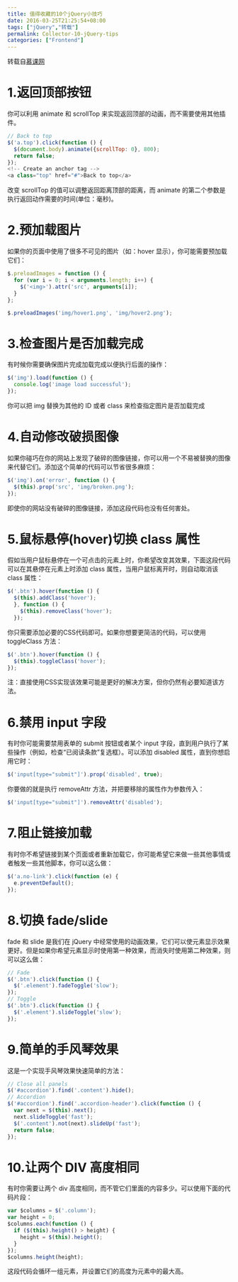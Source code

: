 ```yaml
---
title: 值得收藏的10个jQuery小技巧
date: 2016-03-25T21:25:54+08:00
tags: ["jQuery","转载"]
permalink: Collector-10-jQuery-tips
categories: ["Frontend"]
---
```

转载自[慕课网](http://www.imooc.com/article/1686)

# 1.返回顶部按钮
你可以利用 animate 和 scrollTop 来实现返回顶部的动画，而不需要使用其他插件。
```javascript
// Back to top
$('a.top').click(function () {
  $(document.body).animate({scrollTop: 0}, 800);
  return false;
});
<!-- Create an anchor tag -->
<a class="top" href="#">Back to top</a>
```
改变 scrollTop 的值可以调整返回距离顶部的距离，而 animate 的第二个参数是执行返回动作需要的时间(单位：毫秒)。
<!--more-->
# 2.预加载图片
如果你的页面中使用了很多不可见的图片（如：hover 显示），你可能需要预加载它们：
```javascript
$.preloadImages = function () {
  for (var i = 0; i < arguments.length; i++) {
    $('<img>').attr('src', arguments[i]);
  }
};

$.preloadImages('img/hover1.png', 'img/hover2.png');
```

# 3.检查图片是否加载完成
有时候你需要确保图片完成加载完成以便执行后面的操作：
```javascript
$('img').load(function () {
  console.log('image load successful');
});
```
你可以把 img 替换为其他的 ID 或者 class 来检查指定图片是否加载完成

# 4.自动修改破损图像
如果你碰巧在你的网站上发现了破碎的图像链接，你可以用一个不易被替换的图像来代替它们。添加这个简单的代码可以节省很多麻烦：
```javascript
$('img').on('error', function () {
  $(this).prop('src', 'img/broken.png');
});
```
即使你的网站没有破碎的图像链接，添加这段代码也没有任何害处。

# 5.鼠标悬停(hover)切换 class 属性
假如当用户鼠标悬停在一个可点击的元素上时，你希望改变其效果，下面这段代码可以在其悬停在元素上时添加 class 属性，当用户鼠标离开时，则自动取消该 class 属性：
```javascript
$('.btn').hover(function () {
  $(this).addClass('hover');
  }, function () {
    $(this).removeClass('hover');
  });
```
你只需要添加必要的CSS代码即可。如果你想要更简洁的代码，可以使用 toggleClass 方法：
```javascript
$('.btn').hover(function () { 
  $(this).toggleClass('hover'); 
});
```
注：直接使用CSS实现该效果可能是更好的解决方案，但你仍然有必要知道该方法。

# 6.禁用 input 字段
有时你可能需要禁用表单的 submit 按钮或者某个 input 字段，直到用户执行了某些操作（例如，检查“已阅读条款”复选框）。可以添加 disabled 属性，直到你想启用它时：
```javascript
$('input[type="submit"]').prop('disabled', true);
```
你要做的就是执行 removeAttr 方法，并把要移除的属性作为参数传入：
```javascript
$('input[type="submit"]').removeAttr('disabled');
```

# 7.阻止链接加载
有时你不希望链接到某个页面或者重新加载它，你可能希望它来做一些其他事情或者触发一些其他脚本，你可以这么做：
```javascript
$('a.no-link').click(function (e) {
  e.preventDefault();
});
```

# 8.切换 fade/slide
fade 和 slide 是我们在 jQuery 中经常使用的动画效果，它们可以使元素显示效果更好。但是如果你希望元素显示时使用第一种效果，而消失时使用第二种效果，则可以这么做：
```javascript
// Fade
$('.btn').click(function () {
  $('.element').fadeToggle('slow');
});
// Toggle
$('.btn').click(function () {
  $('.element').slideToggle('slow');
});
```

# 9.简单的手风琴效果
这是一个实现手风琴效果快速简单的方法：
```javascript
// Close all panels
$('#accordion').find('.content').hide();
// Accordion
$('#accordion').find('.accordion-header').click(function () {
  var next = $(this).next();
  next.slideToggle('fast');
  $('.content').not(next).slideUp('fast');
  return false;
});
```

# 10.让两个 DIV 高度相同
有时你需要让两个 div 高度相同，而不管它们里面的内容多少。可以使用下面的代码片段：
```javascript
var $columns = $('.column');
var height = 0;
$columns.each(function () {
  if ($(this).height() > height) {
    height = $(this).height();
  }
});
$columns.height(height);
```
这段代码会循环一组元素，并设置它们的高度为元素中的最大高。

